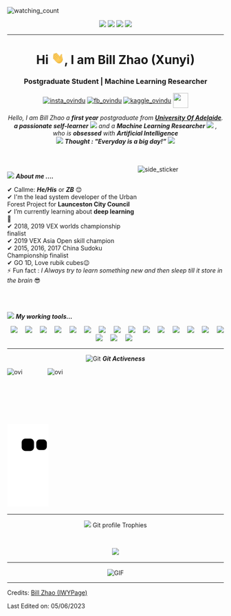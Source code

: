 <p align="left"> 
<img src="https://komarev.com/ghpvc/?username=billzhao1030&color=yellow" alt="watching_count" />
 </p>
 <p align="center">
<img src="https://img.shields.io/badge/Age-21-purple" />
  <img src="https://img.shields.io/badge/Focus-Machine%20Learning-blue" />
  <img src="https://img.shields.io/badge/Lives-Adelaide-success" />
  <img src="https://img.shields.io/badge/Languages-English%20%26%20Mandarin-yellow" />
</p>
<hr>
<h1 align="center">Hi <img src="https://raw.githubusercontent.com/ABSphreak/ABSphreak/master/gifs/Hi.gif" width="30px">, I am Bill Zhao (Xunyi) </h1>
<h3 align="center">Postgraduate Student | Machine Learning Researcher</h3>
<p align="center">
<a href="https://www.instagram.com/billzhao1030/" target="blank"><img align="center" src="https://www.vectorlogo.zone/logos/instagram/instagram-icon.svg" alt="insta_ovindu" height="35" width="35" /></a>
<a href="https://www.facebook.com/billzhao1030/" target="blank"><img align="center" src="https://www.svgrepo.com/show/299425/facebook.svg" alt="fb_ovindu" height="35" width="35" /></a>
<a href="https://www.kaggle.com/billzhao1030" target="blank"><img align="center" src="https://www.vectorlogo.zone/logos/kaggle/kaggle-icon.svg" alt="kaggle_ovindu" height="35" width="35" /></a>
 <a href = "mailto: billzhao@gmail.com"><img align="center" src="https://seeklogo.com/images/G/gmail-new-2020-logo-32DBE11BB4-seeklogo.com.png" height="35" width="35" /></a>
</p>
</p>


<p align="center">
  <em>
      Hello, I am Bill Zhao a <b>first year</b> postgraduate from <a href="https://www.adelaide.edu.au/"> <b>University Of Adelaide</b></a>. <br>
    <b>a passionate self-learner</b> <img src="https://github.com/TheDudeThatCode/TheDudeThatCode/blob/master/Assets/Developer.gif" width="30px"> and a <b>Machine Learning Researcher</b>&nbsp;<img src="https://github.com/TheDudeThatCode/TheDudeThatCode/blob/master/Assets/Designer.gif" width="36px">&nbsp,<br>who is <b>obsessed</b>
    with <b>Artificial Intelligence</b>
  </em> 
  <br>
  <img src="https://media.giphy.com/media/gH3LO09IOiZIqePwv9/giphy.gif" width="50" /> <b><i align="center">Thought : "Everyday is a big day!”</i></b> <img src="https://media.giphy.com/media/qjqUcgIyRjsl2/giphy.gif" width="50" />
</p>
<br><br>
<img align="right" width=200px height=200px alt="side_sticker" src="https://media.giphy.com/media/TEnXkcsHrP4YedChhA/giphy.gif" />

<img src="https://media.giphy.com/media/iY8CRBdQXODJSCERIr/giphy.gif" width="30px">&nbsp;***About me ....***

✔ Callme: ***He/His*** or ***ZB*** 😊 <br>
✔ I'm the lead system developer of the Urban Forest Project for <b>Launceston City Council</b><br>
✔ I’m currently learning about **deep learning**🥰<br>
✔ 2018, 2019 VEX worlds championship finalist<br>
✔ 2019 VEX Asia Open skill champion<br>
✔ 2015, 2016, 2017 China Sudoku Championship finalist <br>
✔ GO 1D, Love rubik cubes😉 <br>
⚡ Fun fact : *I Always try to learn something new and then sleep till it store in the brain* 😎<br><br><br><br>
 

<img src="https://media.giphy.com/media/iY8CRBdQXODJSCERIr/giphy.gif" width="30px">&nbsp;***My working tools...***
<p align="center">
  <code> <img height="50" src="https://www.vectorlogo.zone/logos/python/python-ar21.svg"> </code>
  <code> <img height="50" src="https://www.vectorlogo.zone/logos/jupyter/jupyter-ar21.svg"> </code>
  <code> <img height="50" src="https://www.vectorlogo.zone/logos/firebase/firebase-ar21.svg"> </code>
  <code> <img height="50" src="https://www.vectorlogo.zone/logos/flutterio/flutterio-ar21.svg"> </code>
  <code> <img height="50" src="https://www.vectorlogo.zone/logos/dartlang/dartlang-ar21.svg"> </code>
  <code> <img height="50" src="https://www.vectorlogo.zone/logos/pytorch/pytorch-ar21.svg"> </code>
  <code> <img height="50" src="https://www.vectorlogo.zone/logos/tensorflow/tensorflow-ar21.svg"> </code>
  <code> <img height="50" src="https://www.vectorlogo.zone/logos/numpy/numpy-ar21.svg"> </code>
  <code> <img height="50" src="https://raw.githubusercontent.com/valohai/ml-logos/master/scipy.svg"> </code>
  <code> <img height="50" src="https://www.vectorlogo.zone/logos/jetbrains/jetbrains-ar21.svg"> </code>
  <code> <img height="50" src="https://www.vectorlogo.zone/logos/visualstudio_code/visualstudio_code-ar21.svg"> </code>
  <code> <img height="50" src="https://www.vectorlogo.zone/logos/dotnet/dotnet-ar21.svg"> </code>
  <code> <img height="50" src="https://www.vectorlogo.zone/logos/w3_html5/w3_html5-ar21.svg"> </code>
  <code> <img height="50" src="https://www.vectorlogo.zone/logos/javascript/javascript-ar21.svg"> </code>
  <code> <img height="50" src="https://www.vectorlogo.zone/logos/netlifyapp_watercss/netlifyapp_watercss-ar21.svg"> </code>
  <code> <img height="50" src="https://seeklogo.com/images/S/scikit-learn-logo-8766D07E2E-seeklogo.com.png"> </code>
  <code> <img height="50" src="https://www.vectorlogo.zone/logos/mysql/mysql-ar21.svg"> </code>
  <code> <img height="50" src="https://www.vectorlogo.zone/logos/java/java-ar21.svg"> </code>
  <hr>
  <p align="center">
 <img src="https://media.giphy.com/media/W5eoZHPpUx9sapR0eu/giphy.gif" width="30px" alt="Git"/>&nbsp;<i><b>Git Activeness</b></i></p>
 
<p><img align="left" src="https://github-readme-stats.vercel.app/api/top-langs?username=billzhao1030&show_icons=true&locale=en&langs_count=6&layout=compact&theme=chartreuse-dark" alt="ovi" /></p>
<p>&nbsp;<img align="right" src="https://github-readme-stats.vercel.app/api?username=billzhao1030&show_icons=true&locale=en&count_private=true&theme=chartreuse-dark" alt="ovi" width="410" /></p>
<br><br><br><br><br>

![snake gif](https://github.com/billzhao1030/billzhao1030/blob/output/github-contribution-grid-snake2.svg)

-----

<p align="center"><img src="https://media.giphy.com/media/QaMcXSekUWx7aogAUr/giphy.gif" width="30" />&nbsp;Git profile Trophies</p><br>
<p align="center"><img src="https://github-profile-trophy.vercel.app/?username=billzhao1030&theme=juicyfresh&no-bg=true" /></p>

-----
<p align="center">
  <img align="center" top="500" height="300" width="400" alt="GIF" src="https://media.giphy.com/media/SWoSkN6DxTszqIKEqv/giphy.gif">
</p>

-----

Credits: [Bill Zhao (IWYPage)](https://github.com/billzhao1030)

Last Edited on: 05/06/2023

